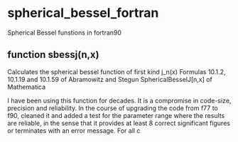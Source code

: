 # spherical_bessel_fortran

Spherical Bessel funstions in fortran90

## function sbessj(n,x)

Calculates the spherical bessel function of first kind j_n(x)
Formulas 10.1.2, 10.1.19 and 10.1.59 of Abramowitz and Stegun
SphericalBesselJ[n,x] of Mathematica

I have been using this function for decades.  It is a compromise in code-size, precision and reliability.
In the course of upgrading the code from f77 to f90, cleaned it and added a test for the parameter range where the results are reliable, in the sense that it provides at least 8 correct significant figures or terminates with an error message.  For all c
